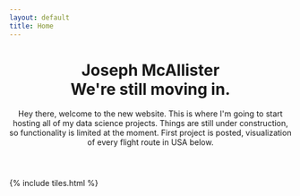 ```yaml
---
layout: default
title: Home
---
```


<header>
<h1>Joseph McAllister<br />
We're still moving in.</h1>
<p>Hey there, welcome to the new website.  This is where I'm going to start hosting all of my data science projects.  Things are still under construction, so functionality is limited at the moment.  First project is posted, visualization of every flight route in USA below.
</header>

{% include tiles.html %}
